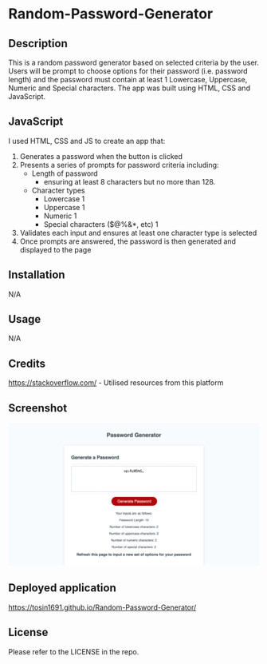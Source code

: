 # Random-Password-Generator


## Description
This is a random password generator based on selected criteria by the user. Users will be prompt to choose options for their password (i.e. password length) and the password must contain at least 1 Lowercase, Uppercase, Numeric and Special characters.  The app was built using HTML, CSS and JavaScript.



## JavaScript

I used HTML, CSS and JS to create an app that:

1) Generates a password when the button is clicked
2) Presents a series of prompts for password criteria including:
    * Length of password
      * ensuring at least 8 characters but no more than 128.
    * Character types
      * Lowercase 1
      * Uppercase 1
      * Numeric 1
      * Special characters ($@%&*, etc) 1
3) Validates each input and ensures at least one character type is selected
4) Once prompts are answered, the password is then generated and displayed to the page



## Installation

N/A

## Usage

N/A 

## Credits

https://stackoverflow.com/ - Utilised resources from this platform 


## Screenshot
![Alt text](<./assets/Screenshot-Pass-Gen-App.png>)

## Deployed application

https://tosin1691.github.io/Random-Password-Generator/


## License

Please refer to the LICENSE in the repo.